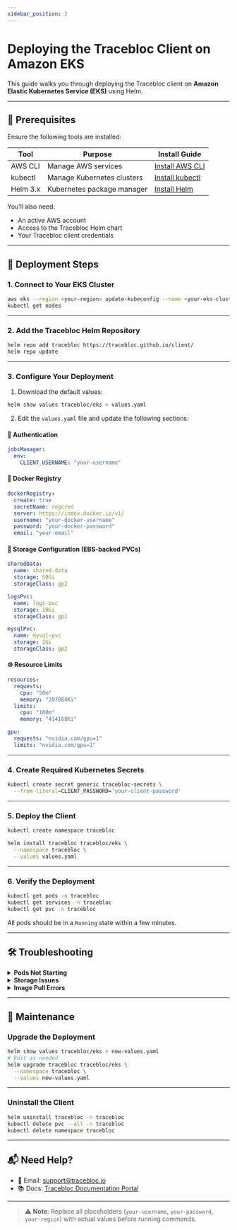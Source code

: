 ```yaml
---
sidebar_position: 2
---
```

# Deploying the Tracebloc Client on Amazon EKS

This guide walks you through deploying the Tracebloc client on **Amazon Elastic Kubernetes Service (EKS)** using Helm.

---

## 🔧 Prerequisites

Ensure the following tools are installed:

| Tool      | Purpose                    | Install Guide |
|-----------|----------------------------|---------------|
| AWS CLI   | Manage AWS services        | [Install AWS CLI](https://docs.aws.amazon.com/cli/latest/userguide/getting-started-install.html) |
| kubectl   | Manage Kubernetes clusters | [Install kubectl](https://kubernetes.io/docs/tasks/tools/) |
| Helm 3.x  | Kubernetes package manager | [Install Helm](https://helm.sh/docs/intro/install/) |

You’ll also need:

- An active AWS account
- Access to the Tracebloc Helm chart
- Your Tracebloc client credentials

---

## 🚀 Deployment Steps

### 1. Connect to Your EKS Cluster

```bash
aws eks --region <your-region> update-kubeconfig --name <your-eks-cluster-name>
kubectl get nodes
```

---

### 2. Add the Tracebloc Helm Repository

```bash
helm repo add tracebloc https://tracebloc.github.io/client/
helm repo update
```

---

### 3. Configure Your Deployment

1. Download the default values:

```bash
helm show values tracebloc/eks > values.yaml
```

2. Edit the `values.yaml` file and update the following sections:

#### 🔐 Authentication

```yaml
jobsManager:
  env:
    CLIENT_USERNAME: "your-username"
```

#### 🐳 Docker Registry

```yaml
dockerRegistry:
  create: true
  secretName: regcred
  server: https://index.docker.io/v1/
  username: "your-docker-username"
  password: "your-docker-password"
  email: "your-email"
```

#### 💾 Storage Configuration (EBS-backed PVCs)

```yaml
sharedData:
  name: shared-data
  storage: 50Gi
  storageClass: gp2

logsPvc:
  name: logs-pvc
  storage: 10Gi
  storageClass: gp2

mysqlPvc:
  name: mysql-pvc
  storage: 2Gi
  storageClass: gp2
```

#### ⚙️ Resource Limits

```yaml
resources:
  requests:
    cpu: "50m"
    memory: "207084Ki"
  limits:
    cpu: "100m"
    memory: "414168Ki"

gpu:
  requests: "nvidia.com/gpu=1"
  limits: "nvidia.com/gpu=1"
```

---

### 4. Create Required Kubernetes Secrets

```bash
kubectl create secret generic tracebloc-secrets \
  --from-literal=CLIENT_PASSWORD='your-client-password'
```

---

### 5. Deploy the Client

```bash
kubectl create namespace tracebloc

helm install tracebloc tracebloc/eks \
  --namespace tracebloc \
  --values values.yaml
```

---

### 6. Verify the Deployment

```bash
kubectl get pods -n tracebloc
kubectl get services -n tracebloc
kubectl get pvc -n tracebloc
```

All pods should be in a `Running` state within a few minutes.

---

## 🛠 Troubleshooting

<details>
<summary><strong>Pods Not Starting</strong></summary>

```bash
kubectl get pods -n tracebloc
kubectl logs <pod-name> -n tracebloc
kubectl describe pod <pod-name> -n tracebloc
```

</details>

<details>
<summary><strong>Storage Issues</strong></summary>

```bash
kubectl get pvc -n tracebloc
kubectl get pv
```

</details>

<details>
<summary><strong>Image Pull Errors</strong></summary>

```bash
kubectl get secret regcred -n tracebloc
```

</details>

---

## 🔄 Maintenance

### Upgrade the Deployment

```bash
helm show values tracebloc/eks > new-values.yaml
# Edit as needed
helm upgrade tracebloc tracebloc/eks \
  --namespace tracebloc \
  --values new-values.yaml
```

---

### Uninstall the Client

```bash
helm uninstall tracebloc -n tracebloc
kubectl delete pvc --all -n tracebloc
kubectl delete namespace tracebloc
```

---

## 📬 Need Help?

- 📧 Email: [support@tracebloc.io](mailto:support@tracebloc.io)  
- 📚 Docs: [Tracebloc Documentation Portal](https://docs.tracebloc.io)

---

> ⚠️ **Note**: Replace all placeholders (`your-username`, `your-password`, `your-region`) with actual values before running commands.